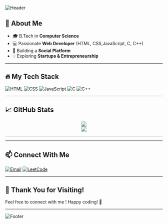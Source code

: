 ![Header](https://capsule-render.vercel.app/api?type=waving&color=gradient&height=200&section=header&text=Hey!%20I'm%20Mohit%20&fontSize=35&fontAlignY=40&desc=|%20Computer%20Science%20Engineer%20|)

## 🚀 About Me

- 🎓 B.Tech in **Computer Science**
- 💻 Passionate **Web Developer** (HTML, CSS,JavaScript, C, C++)
- 🚀 Building a **Social Platform**
- 💡 Exploring **Startups & Entrepreneurship**

---

## 🔥 My Tech Stack

![HTML](https://img.shields.io/badge/HTML5-E34F26?style=for-the-badge&logo=html5&logoColor=white)
![CSS](https://img.shields.io/badge/CSS3-1572B6?style=for-the-badge&logo=css3&logoColor=white)
![JavaScript](https://img.shields.io/badge/JavaScript-F7DF1E?style=for-the-badge&logo=javascript&logoColor=black)
![C](https://img.shields.io/badge/C-00599C?style=for-the-badge&logo=c&logoColor=white)
![C++](https://img.shields.io/badge/C%2B%2B-00599C?style=for-the-badge&logo=c%2B%2B&logoColor=white)

---

## 📈 GitHub Stats

<p align="center">
  <img src="https://github-readme-streak-stats.herokuapp.com?user=MohitThakurS1604&theme=radical&hide_border=true"/>
  <br>
  <img src="https://github-readme-stats.vercel.app/api?username=MohitThakurS1604&show_icons=true&theme=radical&hide_border=true"/>
</p>

---

---

## 📫 Connect With Me
[![Email](https://img.shields.io/badge/Email-D14836?style=for-the-badge&logo=gmail&logoColor=white)](mailto:reach.mohitthakur@gmail.com)
[![LeetCode](https://img.shields.io/badge/LeetCode-FFA116?style=for-the-badge&logo=leetcode&logoColor=white)](https://leetcode.com/u/mohitthakur16/)

---


## 🎉 Thank You for Visiting!
Feel free to connect with me ! Happy coding! 🚀


---

![Footer](https://capsule-render.vercel.app/api?type=waving&color=gradient&height=100&section=footer)
